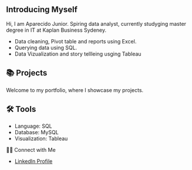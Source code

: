 ## Introducing Myself



Hi, I am Aparecido Junior. Spiring data analyst, currently studyging master degree in IT at Kaplan Business Sydeney.

- Data cleaning, Pivot table and reports using Excel.
- Querying data using SQL.
- Data Vizualization and story tellleing usging Tableau

## 📚 Projects
Welcome to my portfolio, where I showcase my projects.

## 🛠️ Tools
- Language: SQL
- Database: MySQL
- Visualization: Tableau 

👋🏻 Connect with Me
- [LinkedIn Profile](https://www.linkedin.com/in/aparecido-jose-dias-junior-1aa906343)



<!--
**Aparecido-Junior/Aparecido-Junior** is a ✨ _special_ ✨ repository because its `README.md` (this file) appears on your GitHub profile.

Here are some ideas to get you started:

- 🔭 I’m currently working on
- 🌱 I’m currently learning ...
- 👯 I’m looking to collaborate on ...
- 🤔 I’m looking for help with ...
- 💬 Ask me about ...
- 📫 How to reach me: ...
- 😄 Pronouns: He/ His
= ⚡ Fun fact: Recently trying to cook brazilian dishes since I live in Australia. 
-->

<!--
<picture>
  <source
    srcset="https://github-readme-stats.vercel.app/api?username=Aparecido-Junior&show_icons=true&theme=dark"
    media="(prefers-color-scheme: dark)"
  />
  <source
    srcset="https://github-readme-stats.vercel.app/api?username=Aparecido-Junior&show_icons=true"
    media="(prefers-color-scheme: light), (prefers-color-scheme: no-preference)"
  />
  <img src="https://github-readme-stats.vercel.app/api?username=Aparecido-Junior&show_icons=true" />
</picture>

-->
